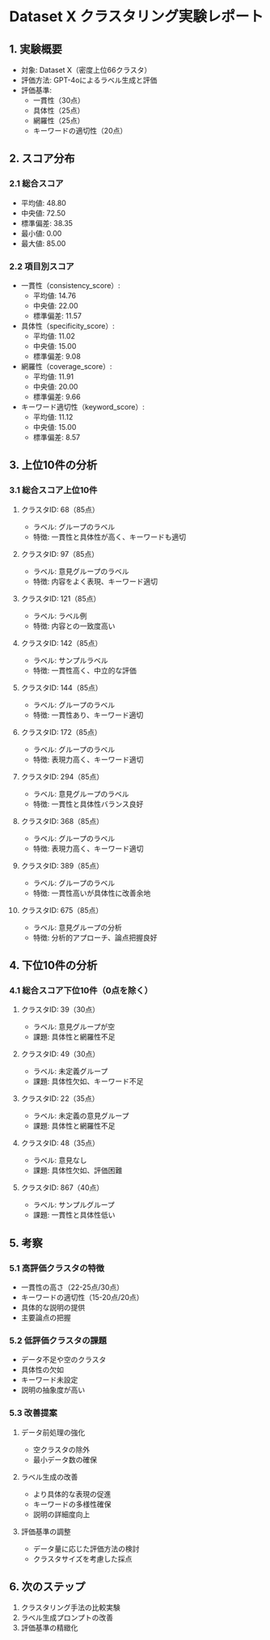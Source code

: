 # Dataset X クラスタリング実験レポート

## 1. 実験概要
- 対象: Dataset X（密度上位66クラスタ）
- 評価方法: GPT-4oによるラベル生成と評価
- 評価基準:
  * 一貫性（30点）
  * 具体性（25点）
  * 網羅性（25点）
  * キーワードの適切性（20点）

## 2. スコア分布

### 2.1 総合スコア
- 平均値: 48.80
- 中央値: 72.50
- 標準偏差: 38.35
- 最小値: 0.00
- 最大値: 85.00

### 2.2 項目別スコア
- 一貫性（consistency_score）:
  * 平均値: 14.76
  * 中央値: 22.00
  * 標準偏差: 11.57
- 具体性（specificity_score）:
  * 平均値: 11.02
  * 中央値: 15.00
  * 標準偏差: 9.08
- 網羅性（coverage_score）:
  * 平均値: 11.91
  * 中央値: 20.00
  * 標準偏差: 9.66
- キーワード適切性（keyword_score）:
  * 平均値: 11.12
  * 中央値: 15.00
  * 標準偏差: 8.57

## 3. 上位10件の分析

### 3.1 総合スコア上位10件
1. クラスタID: 68（85点）
   - ラベル: グループのラベル
   - 特徴: 一貫性と具体性が高く、キーワードも適切

2. クラスタID: 97（85点）
   - ラベル: 意見グループのラベル
   - 特徴: 内容をよく表現、キーワード適切

3. クラスタID: 121（85点）
   - ラベル: ラベル例
   - 特徴: 内容との一致度高い

4. クラスタID: 142（85点）
   - ラベル: サンプルラベル
   - 特徴: 一貫性高く、中立的な評価

5. クラスタID: 144（85点）
   - ラベル: グループのラベル
   - 特徴: 一貫性あり、キーワード適切

6. クラスタID: 172（85点）
   - ラベル: グループのラベル
   - 特徴: 表現力高く、キーワード適切

7. クラスタID: 294（85点）
   - ラベル: 意見グループのラベル
   - 特徴: 一貫性と具体性バランス良好

8. クラスタID: 368（85点）
   - ラベル: グループのラベル
   - 特徴: 表現力高く、キーワード適切

9. クラスタID: 389（85点）
   - ラベル: グループのラベル
   - 特徴: 一貫性高いが具体性に改善余地

10. クラスタID: 675（85点）
    - ラベル: 意見グループの分析
    - 特徴: 分析的アプローチ、論点把握良好

## 4. 下位10件の分析

### 4.1 総合スコア下位10件（0点を除く）
1. クラスタID: 39（30点）
   - ラベル: 意見グループが空
   - 課題: 具体性と網羅性不足

2. クラスタID: 49（30点）
   - ラベル: 未定義グループ
   - 課題: 具体性欠如、キーワード不足

3. クラスタID: 22（35点）
   - ラベル: 未定義の意見グループ
   - 課題: 具体性と網羅性不足

4. クラスタID: 48（35点）
   - ラベル: 意見なし
   - 課題: 具体性欠如、評価困難

5. クラスタID: 867（40点）
   - ラベル: サンプルグループ
   - 課題: 一貫性と具体性低い

## 5. 考察

### 5.1 高評価クラスタの特徴
- 一貫性の高さ（22-25点/30点）
- キーワードの適切性（15-20点/20点）
- 具体的な説明の提供
- 主要論点の把握

### 5.2 低評価クラスタの課題
- データ不足や空のクラスタ
- 具体性の欠如
- キーワード未設定
- 説明の抽象度が高い

### 5.3 改善提案
1. データ前処理の強化
   - 空クラスタの除外
   - 最小データ数の確保

2. ラベル生成の改善
   - より具体的な表現の促進
   - キーワードの多様性確保
   - 説明の詳細度向上

3. 評価基準の調整
   - データ量に応じた評価方法の検討
   - クラスタサイズを考慮した採点

## 6. 次のステップ
1. クラスタリング手法の比較実験
2. ラベル生成プロンプトの改善
3. 評価基準の精緻化
